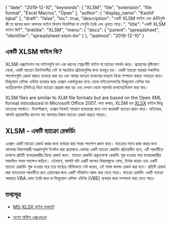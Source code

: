{
  "date": "2019-12-10",
  "keywords": [
    "XLSM",
    "file",
    "extension",
    "file format",
    "Excel Macros",
    "Open"
  ],
  "author": {
    "display_name": "Kashif Iqbal"
  },
  "draft": "false",
  "toc": true,
  "description": "একটি XLSM ফাইল এবং APIগুলি কী তা জানার জন্য আপনার ফাইল বিন্যাস নির্দেশিকা যা সেগুলি তৈরি এবং খুলতে পারে।",
  "title": "একটি XLSM ফাইল কি?",
  "linktitle": "XLSM",
  "menu": {
    "docs": {
      "parent": "spreadsheet",
      "identifier": "spreadsheet-xlsm-bn"
    }
  },
  "lastmod": "2019-12-10"
}

## একটি XLSM ফাইল কি?

XLSM এক্সটেনশন সহ ফাইলগুলি হল এক ধরনের স্প্রেডশীট ফাইল যা ম্যাক্রো সমর্থন করে। প্রয়োগের দৃষ্টিকোণ থেকে, একটি ম্যাক্রো নির্দেশাবলীর সেট যা স্বয়ংক্রিয় প্রক্রিয়াগুলির জন্য ব্যবহৃত হয়। একটি ম্যাক্রো বারবার সঞ্চালিত পদক্ষেপগুলি রেকর্ড করতে ব্যবহার করা হয় এবং আবার ম্যাক্রো চালানোর মাধ্যমে ক্রিয়া সম্পাদন করতে সহায়তা করে। ভিজ্যুয়াল বেসিক এডিটর ব্যবহার করে এক্সেল ওয়ার্কবুকের মধ্যে থেকে মাইক্রোসফটের ভিজ্যুয়াল বেসিক ফর অ্যাপ্লিকেশান (ভিবিএ) দিয়ে ম্যাক্রো প্রোগ্রাম করা হয় এবং সেখান থেকে সরাসরি চালানো/ডিবাগ করা যায়।

XLSM files are similar to XLM file formats but are based on the Open XML format introduced in Microsoft Office 2007. অন্য কথায়, XLSM হল [XLSX](/spreadsheet/xlsx/) ফাইল কিন্তু ম্যাক্রোর সমর্থনে। ডিফল্টরূপে, এক্সেল নিজেই সাধারণ ব্যবহারের জন্য বেশ কয়েকটি ম্যাক্রো প্রদান করে। যাইহোক, আপনি প্রয়োজনীয় ফাংশন সহ আপনার নিজস্ব ম্যাক্রো রেকর্ড করতে পারেন।

## XLSM - একটি ম্যাক্রো রেকর্ডিং ##

এক্সেল একটি ম্যাক্রো রেকর্ড করার জন্য ব্যবহার করা সহজ পদক্ষেপ প্রদান করে। ম্যাক্রোর সাথে কাজ করার জন্য আপনার বিকাশকারী সরঞ্জামগুলি ইনস্টল করা প্রয়োজন৷ একবার একটি ম্যাক্রো রেকর্ডিং প্রক্রিয়াধীন হলে, এটি পরবর্তীতে চালানো প্রতিটি ব্যবহারকারীর ক্রিয়া রেকর্ড করে। ম্যাক্রো রেকর্ডিং প্রকৃতপক্ষে রেকর্ডিং শুরু হওয়ার পরে ব্যবহারকারীর সঞ্চালিত সমস্ত পদক্ষেপ জড়িত। এইভাবে, আপনি যদি একটি কক্ষের বিষয়বস্তুকে বোল্ড, তির্যক করেন এবং একটি ম্যাক্রো রেকর্ডিং শুরু হওয়ার পরে তার পাঠ্যের যৌক্তিকতা সেট করেন, এই সমস্ত কমান্ড রেকর্ড করা হবে। প্রতিটি রেকর্ড করা ম্যাক্রোকে পরবর্তীতে দ্রুত প্লেব্যাকের জন্য একটি শর্টকাটও বরাদ্দ করা যেতে পারে। ম্যাক্রো রেকর্ডিং একটি ম্যাক্রো আকারে VBA কোড তৈরি করে যা ভিজ্যুয়াল বেসিক এডিটর (VBE) ব্যবহার করে সম্পাদনা করা যেতে পারে।

## তথ্যসূত্র ##

* [MS-XLSX ফাইল ফরম্যাট](https://msdn.microsoft.com/en-us/library/dd922181(v#office.12).aspx)

* [ওপেন অফিস এক্সএমএল](http://officeopenxml.com/anatomyofOOXML-xlsx.php)


